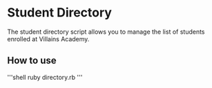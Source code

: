 # Student Directory #

The student directory script allows you to manage the list of students enrolled at Villains Academy.

## How to use ##

'''shell ruby directory.rb '''
